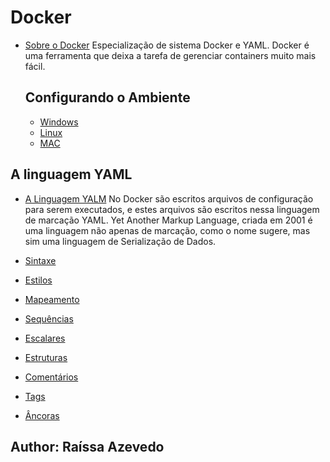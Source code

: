 # Docker
- [Sobre o Docker]()
Especialização de sistema Docker e YAML. Docker é uma ferramenta que deixa a tarefa de gerenciar containers muito mais fácil. 


  ## Configurando o Ambiente
  - [Windows](https://github.com/Raii-Azevedo/Docker/blob/master/Docker%20no%20Windows.txt)
  - [Linux](https://github.com/Raii-Azevedo/Docker/blob/master/Docker%20no%20Linux.txt)
  - [MAC](https://github.com/Raii-Azevedo/Docker/blob/master/Docker%20no%20MAC.txt)


## A linguagem YAML
- [A Linguagem YALM]()
No Docker são escritos arquivos de configuração para serem executados, e estes arquivos são escritos nessa linguagem de marcação YAML.
Yet Another Markup Language, criada em 2001 é uma linguagem não apenas de marcação, como o nome sugere, mas sim uma linguagem de Serialização de Dados.

- [Sintaxe](https://github.com/Raii-Azevedo/Docker/blob/master/sintaxe.yaml)
- [Estilos](https://github.com/Raii-Azevedo/Docker/blob/master/estilos.yaml)
- [Mapeamento](https://github.com/Raii-Azevedo/Docker/blob/master/mapeamentos.yaml)
- [Sequências](https://github.com/Raii-Azevedo/Docker/blob/master/sequencias.yaml)
- [Escalares](https://github.com/Raii-Azevedo/Docker/blob/master/escalares.yaml)
- [Estruturas](https://github.com/Raii-Azevedo/Docker/blob/master/estruturas..yaml)
- [Comentários](https://github.com/Raii-Azevedo/Docker/blob/master/comentarios.yaml)
- [Tags](https://github.com/Raii-Azevedo/Docker/blob/master/tags.yaml)
- [Âncoras](https://github.com/Raii-Azevedo/Docker/blob/master/ancoras.yaml)




## Author: Raíssa Azevedo



